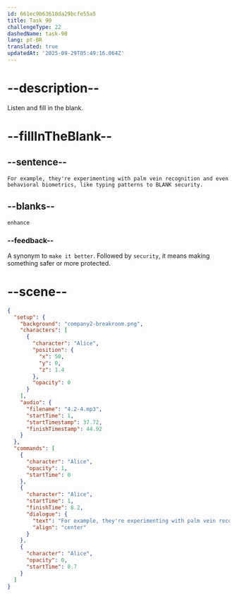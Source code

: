 ```yaml
---
id: 661ec9b63618da29bcfe55a5
title: Task 90
challengeType: 22
dashedName: task-90
lang: pt-BR
translated: true
updatedAt: '2025-09-29T05:49:16.064Z'
---
```


<!-- (Audio) Alice: For example, they're experimenting with palm vein recognition and even behavioral biometrics, like typing patterns to enhance security. -->

# --description--

Listen and fill in the blank.

# --fillInTheBlank--

## --sentence--

`For example, they're experimenting with palm vein recognition and even behavioral biometrics, like typing patterns to BLANK security.`

## --blanks--

`enhance`

### --feedback--

A synonym to `make it better`. Followed by `security`, it means making something safer or more protected.

# --scene--

```json
{
  "setup": {
    "background": "company2-breakroom.png",
    "characters": [
      {
        "character": "Alice",
        "position": {
          "x": 50,
          "y": 0,
          "z": 1.4
        },
        "opacity": 0
      }
    ],
    "audio": {
      "filename": "4.2-4.mp3",
      "startTime": 1,
      "startTimestamp": 37.72,
      "finishTimestamp": 44.92
    }
  },
  "commands": [
    {
      "character": "Alice",
      "opacity": 1,
      "startTime": 0
    },
    {
      "character": "Alice",
      "startTime": 1,
      "finishTime": 8.2,
      "dialogue": {
        "text": "For example, they're experimenting with palm vein recognition and even behavioral biometrics, like typing patterns to enhance security.",
        "align": "center"
      }
    },
    {
      "character": "Alice",
      "opacity": 0,
      "startTime": 8.7
    }
  ]
}
```
